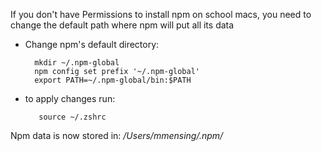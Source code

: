 
If you don't have Permissions to install npm on school macs, you need to change the default path where npm will put all its data

- Change npm's default directory:
  ```
	mkdir ~/.npm-global
	npm config set prefix '~/.npm-global'
	export PATH=~/.npm-global/bin:$PATH
  ```
- to apply changes run:
  ```
	 source ~/.zshrc
  ```
	 
Npm data is now stored in:   */Users/mmensing/.npm/*
